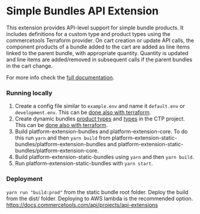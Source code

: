 # Simple Bundles API Extension

This extension provides API-level support for simple bundle products. It includes definitions for a custom type and product types using the commercetools Terraform provider. On cart creation or update API calls, the component products of a bundle added to the cart are added as line items linked to the parent bundle, with appropriate quantity. Quantity is updated and line items are added/removed in subsequent calls if the parent bundles in the cart change.

For more info check the [full documentation](./docs/index.md).

### Running locally
1. Create a config file similar to `example.env` and name it `default.env` or `development.env`. This can be [done also with terraform](./terraform).
1. Create dynamic bundles [product types](./resourceDefinitions/productTypes) and [types](./resourceDefinitions/types) in the CTP project. This can be [done also with terraform](./terraform).
1. Build platform-extension-bundles and platform-extension-core. To do this run `yarn` and then `yarn build`
   from platform-extension-static-bundles/platform-extension-bundles and platform-extension-static-bundles/platform-extension-core.
1. Build platform-extension-static-bundles using `yarn` and then `yarn build`.
1. Run platform-extension-static-bundles with `yarn start`.

### Deployment
`yarn run "build:prod"` from the static bundle root folder. Deploy the build from the dist/ folder. Deploying to AWS lambda is the recommended option.
https://docs.commercetools.com/api/projects/api-extensions
